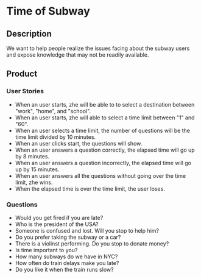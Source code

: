 # Time of Subway

## Description
We want to help people realize the issues facing about the subway users and expose knowledge that may not be readily available.

## Product
### User Stories

- When an user starts, zhe will be able to to select a destination between "work", "home", and "school".
- When an user starts, zhe will able to select a time limit between "1" and "60".
- When an user selects a time limit, the number of questions will be the time limit divided by 10 minutes.
- When an user clicks start, the questions will show.
- When an user answers a question correctly, the elapsed time will go up by 8 minutes.
- When an user answers a question incorrectly, the elapsed time will go up by 15 minutes.
- When an user answers all the questions without going over the time limit, zhe wins.
- When the elapsed time is over the time limit, the user loses.

### Questions
- Would you get fired if you are late?
- Who is the president of the USA?
- Someone is confused and lost. Will you stop to help him?
- Do you prefer taking the subway or a car?
- There is a violinst performing. Do you stop to donate money?
- Is time important to you?
- How many subways do we have in NYC?
- How often do train delays make you late?
- Do you like it when the train runs slow?
